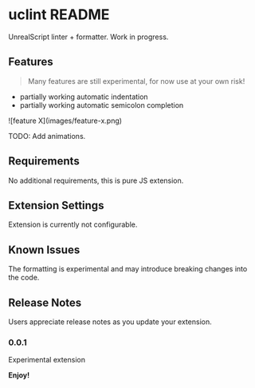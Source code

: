 # uclint README

UnrealScript linter + formatter. Work in progress.

## Features

> Many features are still experimental, for now use at your own risk!

 - partially working automatic indentation
 - partially working automatic semicolon completion


\!\[feature X\]\(images/feature-x.png\)

TODO: Add animations.

## Requirements

No additional requirements, this is pure JS extension.

## Extension Settings

Extension is currently not configurable.

## Known Issues

The formatting is experimental and may introduce breaking changes into the
code.

## Release Notes

Users appreciate release notes as you update your extension.

### 0.0.1

Experimental extension

**Enjoy!**
